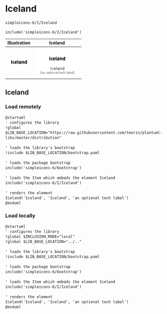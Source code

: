 # Iceland


```text
simpleicons-6/I/Iceland
```

```text
include('simpleicons-6/I/Iceland')
```



| Illustration | Iceland |
| :---: | :---: |
| ![illustration for Illustration](../../simpleicons-6/I/Iceland.png) | ![illustration for Iceland](../../simpleicons-6/I/Iceland.Local.png) |




## Iceland

### Load remotely
```plantuml
@startuml
' configures the library
!global $LIB_BASE_LOCATION="https://raw.githubusercontent.com/tmorin/plantuml-libs/master/distribution"

' loads the library's bootstrap
!include $LIB_BASE_LOCATION/bootstrap.puml

' loads the package bootstrap
include('simpleicons-6/bootstrap')

' loads the Item which embeds the element Iceland
include('simpleicons-6/I/Iceland')

' renders the element
Iceland('Iceland', 'Iceland', 'an optional tech label')
@enduml
```

### Load locally
```plantuml
@startuml
' configures the library
!global $INCLUSION_MODE="local"
!global $LIB_BASE_LOCATION="../.."

' loads the library's bootstrap
!include $LIB_BASE_LOCATION/bootstrap.puml

' loads the package bootstrap
include('simpleicons-6/bootstrap')

' loads the Item which embeds the element Iceland
include('simpleicons-6/I/Iceland')

' renders the element
Iceland('Iceland', 'Iceland', 'an optional tech label')
@enduml
```

